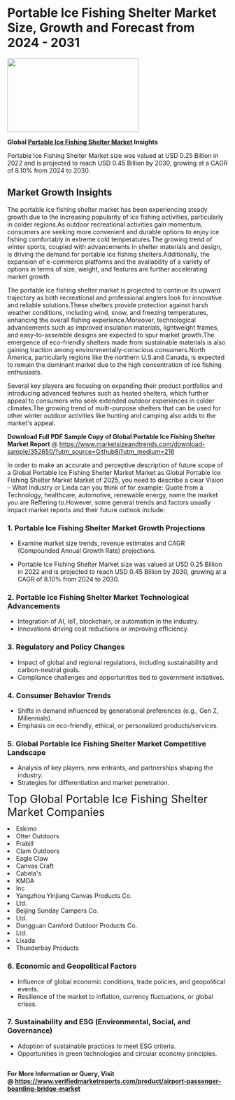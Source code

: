 <H1>Portable Ice Fishing Shelter Market Size, Growth and Forecast from 2024 - 2031</H1><img class="aligncenter size-medium wp-image-584254" src="https://thirdeyenews.in/wp-content/uploads/2024/09/Global-Market-Research-300x168.jpeg" alt="" width="300" height="168" /><p><strong>Global&nbsp;<a href="https://www.marketsizeandtrends.com/download-sample/352650/?utm_source=Github8j?utm_medium=216">Portable Ice Fishing Shelter Market</a> Insights</strong></p><p>Portable Ice Fishing Shelter Market size was valued at USD 0.25 Billion in 2022 and is projected to reach USD 0.45 Billion by 2030, growing at a CAGR of 8.10% from 2024 to 2030.</p><p><h2>Market Growth Insights</h2> <p>The portable ice fishing shelter market has been experiencing steady growth due to the increasing popularity of ice fishing activities, particularly in colder regions.As outdoor recreational activities gain momentum, consumers are seeking more convenient and durable options to enjoy ice fishing comfortably in extreme cold temperatures.The growing trend of winter sports, coupled with advancements in shelter materials and design, is driving the demand for portable ice fishing shelters.Additionally, the expansion of e-commerce platforms and the availability of a variety of options in terms of size, weight, and features are further accelerating market growth.</p> <p>The portable ice fishing shelter market is projected to continue its upward trajectory as both recreational and professional anglers look for innovative and reliable solutions.These shelters provide protection against harsh weather conditions, including wind, snow, and freezing temperatures, enhancing the overall fishing experience.Moreover, technological advancements such as improved insulation materials, lightweight frames, and easy-to-assemble designs are expected to spur market growth.The emergence of eco-friendly shelters made from sustainable materials is also gaining traction among environmentally-conscious consumers.North America, particularly regions like the northern U.S.and Canada, is expected to remain the dominant market due to the high concentration of ice fishing enthusiasts.</p> <p>Several key players are focusing on expanding their product portfolios and introducing advanced features such as heated shelters, which further appeal to consumers who seek extended outdoor experiences in colder climates.The growing trend of multi-purpose shelters that can be used for other winter outdoor activities like hunting and camping also adds to the market's appeal.</p> <p><span class=""><strong>Download Full PDF Sample Copy of Global Portable Ice Fishing Shelter Market Report</strong> @ <a href="https://www.marketsizeandtrends.com/download-sample/352650/?utm_source=Github8j?utm_medium=216" target="_blank">https://www.marketsizeandtrends.com/download-sample/352650/?utm_source=Github8j?utm_medium=216</a></span></p><p>In order to make an accurate and perceptive description of future scope of a Global&nbsp;Portable Ice Fishing Shelter Market Market as Global&nbsp;Portable Ice Fishing Shelter Market Market of 2025, you need to describe a clear Vision &ndash; What Industry or Linda can you think of for example: Quote from a Technology, healthcare, automotive, renewable energy, name the market you are Reffering to.However, some general trends and factors usually impact market reports and their future outlook include:</p><h3>1.&nbsp;<strong>Portable Ice Fishing Shelter Market Growth Projections</strong></h3><ul><li>Examine market size trends, revenue estimates and CAGR (Compounded Annual Growth Rate) projections.</li><li><p>Portable Ice Fishing Shelter Market size was valued at USD 0.25 Billion in 2022 and is projected to reach USD 0.45 Billion by 2030, growing at a CAGR of 8.10% from 2024 to 2030.</p></li></ul><h3>2.&nbsp;<strong>Portable Ice Fishing Shelter Market Technological Advancements</strong></h3><ul><li>Integration of AI, IoT, blockchain, or automation in the industry.</li><li>Innovations driving cost reductions or improving efficiency.</li></ul><h3>3.&nbsp;<strong>Regulatory and Policy Changes</strong></h3><ul><li>Impact of global and regional regulations, including sustainability and carbon-neutral goals.</li><li>Compliance challenges and opportunities tied to government initiatives.</li></ul><h3>4.&nbsp;<strong>Consumer Behavior Trends</strong></h3><ul><li>Shifts in demand influenced by generational preferences (e.g., Gen Z, Millennials).</li><li>Emphasis on eco-friendly, ethical, or personalized products/services.</li></ul><h3>5.&nbsp;<strong>Global Portable Ice Fishing Shelter Market Competitive Landscape</strong></h3><ul><li>Analysis of key players, new entrants, and partnerships shaping the industry.</li><li>Strategies for differentiation and market penetration.</li></ul><p data-pm-slice="1 1 []"><span style="color: inherit; font-family: inherit; font-size: 25px;">Top Global Portable Ice Fishing Shelter Market Companies</span></p><div class="" data-test-id=""><p><li>Eskimo</li><li> Otter Outdoors</li><li> Frabill</li><li> Clam Outdoors</li><li> Eagle Claw</li><li> Canvas Craft</li><li> Cabela's</li><li> KMDA</li><li> Inc</li><li> Yangzhou Yinjiang Canvas Products Co.</li><li> Ltd.</li><li> Beijing Sunday Campers Co.</li><li> Ltd.</li><li> Dongguan Camford Outdoor Products Co.</li><li> Ltd.</li><li> Lixada</li><li> Thunderbay Products</li></p></div><h3>6.&nbsp;<strong>Economic and Geopolitical Factors</strong></h3><ul><li>Influence of global economic conditions, trade policies, and geopolitical events.</li><li>Resilience of the market to inflation, currency fluctuations, or global crises.</li></ul><h3>7.&nbsp;<strong>Sustainability and ESG (Environmental, Social, and Governance)</strong></h3><ul><li>Adoption of sustainable practices to meet ESG criteria.</li><li>Opportunities in green technologies and circular economy principles.</li></ul><h2><strong style="font-size: 14px;">For More Information or Query, Visit @&nbsp;</strong><a style="background-color: #ffffff; font-size: 14px;" href="https://www.marketsizeandtrends.com/report/portable-ice-fishing-shelter-market/" target="_blank">https://www.verifiedmarketreports.com/product/airport-passenger-boarding-bridge-market</a></h2>